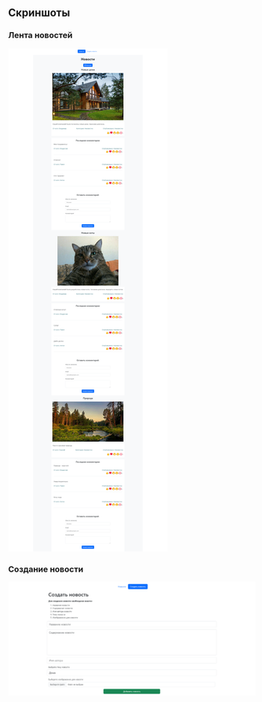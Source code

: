 
## Скриншоты

### Лента новостей
![Лента новостей](screenshots/NewsFeed.png)

### Создание новости
![Создание новости](screenshots/NewsCreate.png)